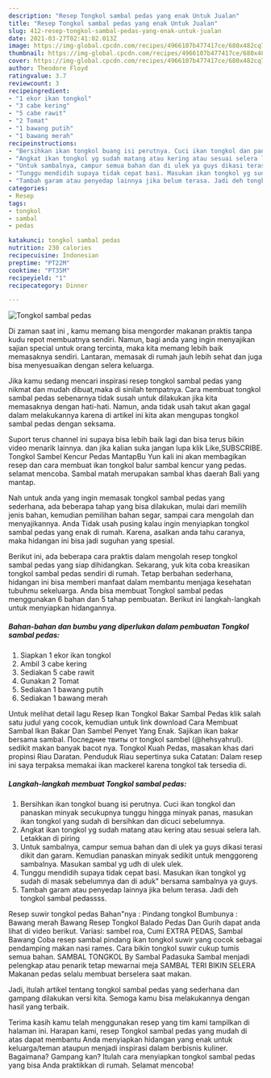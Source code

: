 ```yaml
---
description: "Resep Tongkol sambal pedas yang enak Untuk Jualan"
title: "Resep Tongkol sambal pedas yang enak Untuk Jualan"
slug: 412-resep-tongkol-sambal-pedas-yang-enak-untuk-jualan
date: 2021-03-27T02:41:02.013Z
image: https://img-global.cpcdn.com/recipes/4966107b477417ce/680x482cq70/tongkol-sambal-pedas-foto-resep-utama.jpg
thumbnail: https://img-global.cpcdn.com/recipes/4966107b477417ce/680x482cq70/tongkol-sambal-pedas-foto-resep-utama.jpg
cover: https://img-global.cpcdn.com/recipes/4966107b477417ce/680x482cq70/tongkol-sambal-pedas-foto-resep-utama.jpg
author: Theodore Floyd
ratingvalue: 3.7
reviewcount: 3
recipeingredient:
- "1 ekor ikan tongkol"
- "3 cabe kering"
- "5 cabe rawit"
- "2 Tomat"
- "1 bawang putih"
- "1 bawang merah"
recipeinstructions:
- "Bersihkan ikan tongkol buang isi perutnya. Cuci ikan tongkol dan panaskan minyak secukupnya tunggu hingga minyak panas, masukan ikan tongkol yang sudah di bersihkan dan dicuci sebelumnya."
- "Angkat ikan tongkol yg sudah matang atau kering atau sesuai selera lah. Letakkan di piring"
- "Untuk sambalnya, campur semua bahan dan di ulek ya guys dikasi terasi dikit dan garam. Kemudian panaskan minyak sedikit untuk menggoreng sambalnya. Masukan sambal yg udh di ulek ulek."
- "Tunggu mendidih supaya tidak cepat basi. Masukan ikan tongkol yg sudah di masak sebelumnya dan di aduk&#34; bersama sambalnya ya guys."
- "Tambah garam atau penyedap lainnya jika belum terasa. Jadi deh tongkol sambal pedassss."
categories:
- Resep
tags:
- tongkol
- sambal
- pedas

katakunci: tongkol sambal pedas 
nutrition: 230 calories
recipecuisine: Indonesian
preptime: "PT22M"
cooktime: "PT35M"
recipeyield: "1"
recipecategory: Dinner

---
```



![Tongkol sambal pedas](https://img-global.cpcdn.com/recipes/4966107b477417ce/680x482cq70/tongkol-sambal-pedas-foto-resep-utama.jpg)

Di zaman  saat ini , kamu memang bisa mengorder makanan praktis tanpa kudu repot membuatnya sendiri. Namun, bagi anda yang ingin menyajikan sajian special untuk orang tercinta, maka kita memang lebih baik memasaknya sendiri. Lantaran, memasak di rumah jauh lebih sehat dan juga bisa menyesuaikan dengan selera keluarga.

Jika kamu sedang mencari inspirasi resep tongkol sambal pedas yang nikmat dan mudah dibuat,maka di sinilah tempatnya. Cara membuat tongkol sambal pedas  sebenarnya tidak susah untuk dilakukan jika kita memasaknya dengan hati-hati. Namun, anda tidak usah takut akan gagal dalam melakukannya 
karena di artikel ini kita akan mengupas tongkol sambal pedas dengan seksama.  

Suport terus channel ini supaya bisa lebih baik lagi dan bisa terus bikin video menarik lainnya. dan jika kalian suka jangan lupa klik Like,SUBSCRIBE. Tongkol Sambel Kencur Pedas MantapBu Yun kali ini akan membagikan resep dan cara membuat ikan tongkol balur sambal kencur yang pedas. selamat mencoba. Sambal matah merupakan sambal khas daerah Bali yang mantap.

Nah untuk anda yang ingin memasak tongkol sambal pedas yang sederhana, ada beberapa tahap yang bisa dilakukan, mulai dari memilih jenis bahan, kemudian pemilihan bahan segar, sampai cara mengolah dan menyajikannya. Anda Tidak usah pusing kalau ingin menyiapkan tongkol sambal pedas yang enak di rumah. Karena, asalkan anda  tahu caranya, maka hidangan ini bisa jadi suguhan yang spesial.

Berikut ini, ada beberapa cara praktis  dalam mengolah resep tongkol sambal pedas yang siap dihidangkan. Sekarang, yuk kita coba kreasikan tongkol sambal pedas sendiri di rumah. Tetap berbahan sederhana, hidangan ini bisa memberi manfaat dalam membantu menjaga kesehatan tubuhmu sekeluarga. Anda bisa membuat Tongkol sambal pedas menggunakan 6 bahan dan 5 tahap pembuatan. Berikut ini langkah-langkah untuk menyiapkan hidangannya.

<!--inarticleads1-->

##### Bahan-bahan dan bumbu yang diperlukan dalam pembuatan Tongkol sambal pedas:

1. Siapkan 1 ekor ikan tongkol
1. Ambil 3 cabe kering
1. Sediakan 5 cabe rawit
1. Gunakan 2 Tomat
1. Sediakan 1 bawang putih
1. Sediakan 1 bawang merah


Untuk melihat detail lagu Resep Ikan Tongkol Bakar Sambal Pedas klik salah satu judul yang cocok, kemudian untuk link download Cara Membuat Sambal Ikan Bakar Dan Sambel Penyet Yang Enak. Sajikan ikan bakar bersama sambal. Последние твиты от tongkol sambel (@hehsyahrul). sedikit makan banyak bacot nya. Tongkol Kuah Pedas, masakan khas dari propinsi Riau Daratan. Penduduk Riau sepertinya suka Catatan: Dalam resep ini saya terpaksa memakai ikan mackerel karena tongkol tak tersedia di. 

<!--inarticleads2-->

##### Langkah-langkah membuat Tongkol sambal pedas:

1. Bersihkan ikan tongkol buang isi perutnya. Cuci ikan tongkol dan panaskan minyak secukupnya tunggu hingga minyak panas, masukan ikan tongkol yang sudah di bersihkan dan dicuci sebelumnya.
1. Angkat ikan tongkol yg sudah matang atau kering atau sesuai selera lah. Letakkan di piring
1. Untuk sambalnya, campur semua bahan dan di ulek ya guys dikasi terasi dikit dan garam. Kemudian panaskan minyak sedikit untuk menggoreng sambalnya. Masukan sambal yg udh di ulek ulek.
1. Tunggu mendidih supaya tidak cepat basi. Masukan ikan tongkol yg sudah di masak sebelumnya dan di aduk&#34; bersama sambalnya ya guys.
1. Tambah garam atau penyedap lainnya jika belum terasa. Jadi deh tongkol sambal pedassss.


Resep suwir tongkol pedas Bahan&#34;nya : Pindang tongkol Bumbunya : Bawang merah Bawang Resep Tongkol Balado Pedas Dan Gurih dapat anda lihat di video berikut. Variasi: sambel roa, Cumi EXTRA PEDAS, Sambal Bawang Coba resep sambal pindang ikan tongkol suwir yang cocok sebagai pendamping makan nasi rames. Cara bikin tongkol suwir cukup tumis semua bahan. SAMBAL TONGKOL By Sambal Padasuka Sambal menjadi pelengkap atau penarik tetap mewarnai meja SAMBAL TERI BIKIN SELERA Makanan pedas selalu membuat berselera saat makan. 

Jadi, itulah artikel tentang  tongkol sambal pedas  yang sederhana dan gampang dilakukan versi kita. Semoga kamu bisa melakukannya dengan hasil yang terbaik. 

Terima kasih kamu telah menggunakan resep yang tim kami tampilkan di halaman ini. Harapan kami, resep  Tongkol sambal pedas yang mudah di atas dapat membantu Anda menyiapkan hidangan yang enak untuk keluarga/teman ataupun menjadi inspirasi dalam berbisnis kuliner. Bagaimana? Gampang kan? Itulah cara menyiapkan tongkol sambal pedas yang bisa Anda praktikkan di rumah. Selamat mencoba!

